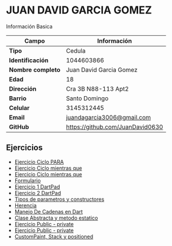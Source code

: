 # JUAN DAVID GARCIA GOMEZ
Información Basica

| Campo | Información |
| --- | --- |
| **Tipo** | Cedula |
| **Identificación** | 1044603866 |
| **Nombre completo** | Juan David Garcia Gomez |
| **Edad** | 18 |
| **Dirección** | Cra 3B N88-113 Apt2 |
| **Barrio** | Santo Domingo |
| **Celular** | 3145312445 |
| **Email** | juandagarcia3006@gmail.com |
| **GitHub** | https://github.com/JuanDavid0630 |

## Ejercicios
- [Ejercicio Ciclo PARA](ejerciciomientraque.md)
- [Ejercicio Ciclo mientras que](ejercicio_1visual.md)
- [Ejercicio Ciclo mientras que](ejercicio_2visual.md)
- [Formulario](formulario.md)
- [Ejercicio 1 DartPad](Ejercicio_1Dart.md)
- [Ejercicio 2 DartPad](ejercicio_4.md)
- [Tipos de parametros y constructores](Tipos_de_parametros.md)
- [Herencia](Herencia.md)
- [Manejo De Cadenas en Dart](Manejo_De_Cadenas.md)
- [Clase Abstracta y metodo estatico](Clase_Abstracta.md)
- [Ejercicio Public - private]()
- [Ejercicio Public - private]()
- [CustomPaint, Stack y positioned]()


